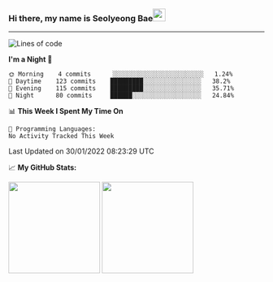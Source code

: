 ### Hi there, my name is Seolyeong Bae<img src="https://user-images.githubusercontent.com/80435616/151690320-5f13ba50-5d87-43d4-b254-939addcd0bdb.gif" width="25px">

---


<!--START_SECTION:waka-->
![Lines of code](https://img.shields.io/badge/From%20Hello%20World%20I%27ve%20Written-37%20Thousand%20lines%20of%20code-blue)

**I'm a Night 🦉** 

```text
🌞 Morning    4 commits      ░░░░░░░░░░░░░░░░░░░░░░░░░   1.24% 
🌆 Daytime    123 commits    █████████░░░░░░░░░░░░░░░░   38.2% 
🌃 Evening    115 commits    █████████░░░░░░░░░░░░░░░░   35.71% 
🌙 Night      80 commits     ██████░░░░░░░░░░░░░░░░░░░   24.84%

```


📊 **This Week I Spent My Time On** 

```text
💬 Programming Languages: 
No Activity Tracked This Week

```


 Last Updated on 30/01/2022 08:23:29 UTC
<!--END_SECTION:waka-->


📈 **My GitHub Stats:**

<p>
  <img height="180em" src="https://github-readme-stats.vercel.app/api?username=pell13&show_icons=true&hide_border=true&&count_private=true&include_all_commits=true" />
  <img height="180em" src="https://github-readme-stats.vercel.app/api/top-langs/?username=pell13&exclude_repo=KNN-Image-Classification&show_icons=true&hide_border=true&layout=compact&langs_count=8"/>
</p>
